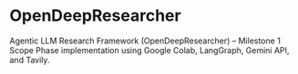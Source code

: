 # OpenDeepResearcher
Agentic LLM Research Framework (OpenDeepResearcher) – Milestone 1 Scope Phase implementation using Google Colab, LangGraph, Gemini API, and Tavily.
